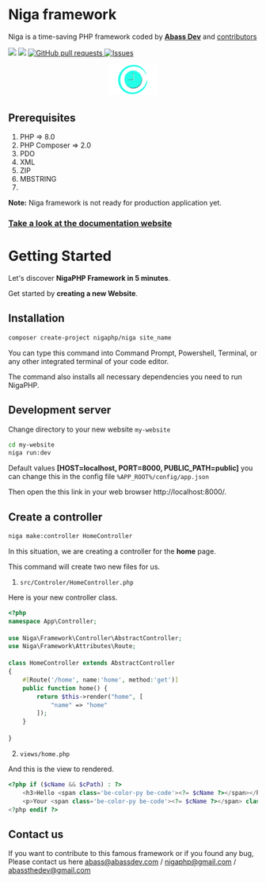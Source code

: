 # Niga framework

Niga is a time-saving PHP framework coded by [**Abass Dev**](https://github.com/abass-dev/) and [contributors](https://github.com/nigaphp/niga/graphs/contributors)

<a href="https://packagist.org/packages/nigaphp/niga" title="version"><img src="https://img.shields.io/packagist/v/nigaphp/niga.svg?style=flat-square" /></a>
<a href="https://github.com/nigaphp/niga/blob/master/LICENSE" title="license"><img src="https://img.shields.io/github/license/mashape/apistatus.svg?style=flat-square" /></a>
<a href="https://github.com/nigaphp/niga/pulls"><img alt="GitHub pull requests" src="https://img.shields.io/github/issues-pr/nigaphp/niga?color=0088ff" /> </a>
<a href="https://github.com/nigaphp/niga/issues"><img alt="Issues" src="https://img.shields.io/github/issues/nigaphp/niga?color=0088ff" /></a>

<div align="center">
<img width="100" src="https://github.com/nigaphp/niga/blob/2.x/public/images/niga.png" alt="Niga"></img>
</div>

## Prerequisites

1. PHP => 8.0
2. PHP Composer => 2.0
3. PDO
4. XML
5. ZIP
6. MBSTRING 
7.

**Note:** Niga framework is not ready for production application yet.

### [Take a look at the documentation website](https://docs.nigaphp.abassdev.com/)

# Getting Started


Let's discover **NigaPHP Framework in 5 minutes**.


Get started by **creating a new Website**.


## Installation

```bash
composer create-project nigaphp/niga site_name
```

You can type this command into Command Prompt, Powershell, Terminal, or any other integrated terminal of your code editor.

The command also installs all necessary dependencies you need to run NigaPHP.

## Development server

Change directory to your new website `my-website`

```bash
cd my-website
niga run:dev
```

Default values **[HOST=localhost, PORT=8000, PUBLIC_PATH=public]** you can change this in the config file `%APP_ROOT%/config/app.json`

Then open the this link in your web browser http://localhost:8000/.


## Create a controller

```bash
niga make:controller HomeController
```
In this situation, we are creating a controller for the **home** page.

This command will create two new files for us.
1. `src/Controler/HomeController.php`

Here is your new controller class.

```php showLineNumbers
<?php
namespace App\Controller;

use Niga\Framework\Controller\AbstractController;
use Niga\Framework\Attributes\Route;

class HomeController extends AbstractController
{
    #[Route('/home', name:'home', method:'get')]
    public function home() {
        return $this->render("home", [
            "name" => "home"
        ]);
    }

}
```

2. `views/home.php`

And this is the view to rendered.

```php showLineNumbers
<?php if ($cName && $cPath) : ?>
    <h3>Hello <span class='be-color-py be-code'><?= $cName ?></span></h3>
    <p>Your <span class='be-color-py be-code'><?= $cName ?></span> class is located at <span class='be-color-py be-code'><?= $cPath ?></span> !</p>
<?php endif ?>
```

## Contact us

If you want to contribute to this famous framework or if you found any bug, Please contact us here abass@abassdev.com / nigaphp@gmail.com / abassthedev@gmail.com
